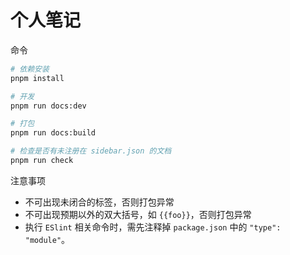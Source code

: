 # 个人笔记

命令

```bash
# 依赖安装
pnpm install

# 开发
pnpm run docs:dev

# 打包
pnpm run docs:build

# 检查是否有未注册在 sidebar.json 的文档
pnpm run check
```

注意事项

- 不可出现未闭合的标签，否则打包异常
- 不可出现预期以外的双大括号，如 `{{foo}}`，否则打包异常
- 执行 `ESlint` 相关命令时，需先注释掉 `package.json` 中的 `"type": "module"`。
